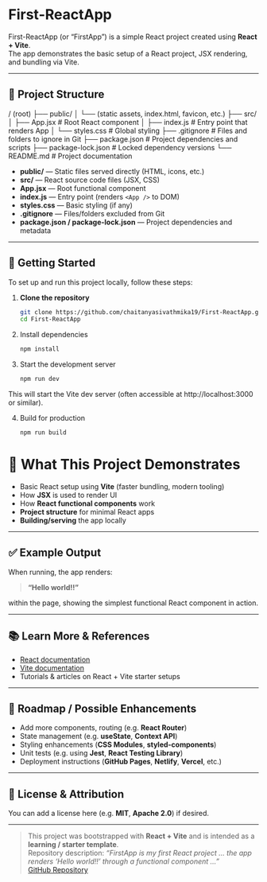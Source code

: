 # First-ReactApp

First-ReactApp (or “FirstApp”) is a simple React project created using **React + Vite**.  
The app demonstrates the basic setup of a React project, JSX rendering, and bundling via Vite.

---

## 🧪 Project Structure


/ (root)
├── public/
│ └── (static assets, index.html, favicon, etc.)
├── src/
│ ├── App.jsx # Root React component
│ ├── index.js # Entry point that renders App
│ └── styles.css # Global styling
├── .gitignore # Files and folders to ignore in Git
├── package.json # Project dependencies and scripts
├── package-lock.json # Locked dependency versions
└── README.md # Project documentation



- **public/** — Static files served directly (HTML, icons, etc.)  
- **src/** — React source code files (JSX, CSS)  
- **App.jsx** — Root functional component  
- **index.js** — Entry point (renders `<App />` to DOM)  
- **styles.css** — Basic styling (if any)  
- **.gitignore** — Files/folders excluded from Git  
- **package.json / package-lock.json** — Project dependencies and metadata  

---

## 🚀 Getting Started

To set up and run this project locally, follow these steps:

1. **Clone the repository**
   ```bash
   git clone https://github.com/chaitanyasivathmika19/First-ReactApp.git
   cd First-ReactApp
2. Install dependencies
   ```bash
   npm install
3. Start the development server
   ```bash
   npm run dev

This will start the Vite dev server (often accessible at http://localhost:3000 or similar).

4. Build for production
   ```bash
   npm run build


# 🎯 What This Project Demonstrates

- Basic React setup using **Vite** (faster bundling, modern tooling)  
- How **JSX** is used to render UI  
- How **React functional components** work  
- **Project structure** for minimal React apps  
- **Building/serving** the app locally  

---

## ✅ Example Output

When running, the app renders:

> **“Hello world!!”**

within the page, showing the simplest functional React component in action.

---

## 📚 Learn More & References

- [React documentation](https://reactjs.org/)  
- [Vite documentation](https://vitejs.dev/)  
- Tutorials & articles on React + Vite starter setups  

---

## 🚧 Roadmap / Possible Enhancements

- Add more components, routing (e.g. **React Router**)  
- State management (e.g. **useState**, **Context API**)  
- Styling enhancements (**CSS Modules**, **styled-components**)  
- Unit tests (e.g. using **Jest**, **React Testing Library**)  
- Deployment instructions (**GitHub Pages**, **Netlify**, **Vercel**, etc.)

---

## 📝 License & Attribution

You can add a license here (e.g. **MIT**, **Apache 2.0**) if desired.

---

> This project was bootstrapped with **React + Vite** and is intended as a **learning / starter template**.  
> Repository description: *“FirstApp is my first React project … the app renders ‘Hello world!!’ through a functional component …”*  
> [GitHub Repository](https://github.com/chaitanyasivathmika19/First-ReactApp)







